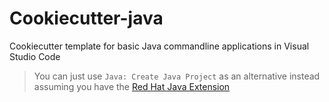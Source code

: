 # Cookiecutter-java
Cookiecutter template for basic Java commandline applications in Visual Studio Code

> You can just use `Java: Create Java Project` as an alternative instead assuming you have the [Red Hat Java Extension](https://marketplace.visualstudio.com/items?itemName=redhat.java)